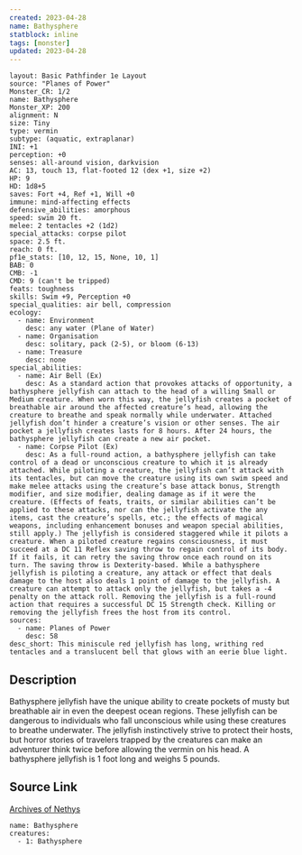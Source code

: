 ```yaml
---
created: 2023-04-28
name: Bathysphere
statblock: inline
tags: [monster]
updated: 2023-04-28
---
```

```statblock
layout: Basic Pathfinder 1e Layout
source: "Planes of Power"
Monster_CR: 1/2
name: Bathysphere
Monster_XP: 200
alignment: N
size: Tiny
type: vermin
subtype: (aquatic, extraplanar)
INI: +1
perception: +0
senses: all-around vision, darkvision
AC: 13, touch 13, flat-footed 12 (dex +1, size +2)
HP: 9
HD: 1d8+5
saves: Fort +4, Ref +1, Will +0
immune: mind-affecting effects
defensive_abilities: amorphous
speed: swim 20 ft.
melee: 2 tentacles +2 (1d2)
special_attacks: corpse pilot
space: 2.5 ft.
reach: 0 ft.
pf1e_stats: [10, 12, 15, None, 10, 1]
BAB: 0
CMB: -1
CMD: 9 (can't be tripped)
feats: toughness
skills: Swim +9, Perception +0
special_qualities: air bell, compression
ecology:
  - name: Environment
    desc: any water (Plane of Water)
  - name: Organisation
    desc: solitary, pack (2-5), or bloom (6-13)
  - name: Treasure
    desc: none
special_abilities:
  - name: Air Bell (Ex)
    desc: As a standard action that provokes attacks of opportunity, a bathysphere jellyfish can attach to the head of a willing Small or Medium creature. When worn this way, the jellyfish creates a pocket of breathable air around the affected creature’s head, allowing the creature to breathe and speak normally while underwater. Attached jellyfish don’t hinder a creature’s vision or other senses. The air pocket a jellyfish creates lasts for 8 hours. After 24 hours, the bathysphere jellyfish can create a new air pocket.
  - name: Corpse Pilot (Ex)
    desc: As a full-round action, a bathysphere jellyfish can take control of a dead or unconscious creature to which it is already attached. While piloting a creature, the jellyfish can’t attack with its tentacles, but can move the creature using its own swim speed and make melee attacks using the creature’s base attack bonus, Strength modifier, and size modifier, dealing damage as if it were the creature. (Effects of feats, traits, or similar abilities can’t be applied to these attacks, nor can the jellyfish activate the any items, cast the creature’s spells, etc.; the effects of magical weapons, including enhancement bonuses and weapon special abilities, still apply.) The jellyfish is considered staggered while it pilots a creature. When a piloted creature regains consciousness, it must succeed at a DC 11 Reflex saving throw to regain control of its body. If it fails, it can retry the saving throw once each round on its turn. The saving throw is Dexterity-based. While a bathysphere jellyfish is piloting a creature, any attack or effect that deals damage to the host also deals 1 point of damage to the jellyfish. A creature can attempt to attack only the jellyfish, but takes a -4 penalty on the attack roll. Removing the jellyfish is a full-round action that requires a successful DC 15 Strength check. Killing or removing the jellyfish frees the host from its control.
sources:
  - name: Planes of Power
    desc: 58
desc_short: This miniscule red jellyfish has long, writhing red tentacles and a translucent bell that glows with an eerie blue light.
```
## Description
Bathysphere jellyfish have the unique ability to create pockets of musty but breathable air in even the deepest ocean regions. These jellyfish can be dangerous to individuals who fall unconscious while using these creatures to breathe underwater. The jellyfish instinctively strive to protect their hosts, but horror stories of travelers trapped by the creatures can make an adventurer think twice before allowing the vermin on his head. A bathysphere jellyfish is 1 foot long and weighs 5 pounds.
## Source Link
[Archives of Nethys](https://aonprd.com/MonsterDisplay.aspx?ItemName=Bathysphere)
```encounter-table
name: Bathysphere
creatures:
  - 1: Bathysphere
```
